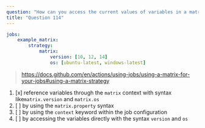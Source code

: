 ```yaml
---
question: "How can you access the current values of variables in a matrix within a job in the example below:"
title: "Question 114"
---
```


```yaml
jobs:
    example_matrix:
        strategy:
            matrix:
                version: [10, 12, 14]
                os: [ubuntu-latest, windows-latest]
```
> https://docs.github.com/en/actions/using-jobs/using-a-matrix-for-your-jobs#using-a-matrix-strategy
1. [x] reference variables through the `matrix` context with syntax like`matrix.version` and `matrix.os`
1. [ ] by using the `matrix.property` syntax
1. [ ] by using the `context` keyword within the job configuration
1. [ ] by accessing the variables directly with the syntax `version` and `os`
